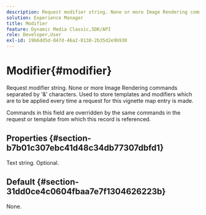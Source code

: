 ```yaml
---
description: Request modifier string. None or more Image Rendering commands separated by '&' characters. Used to store templates and modifiers which are to be applied every time a request for this vignette map entry is made.
solution: Experience Manager
title: Modifier
feature: Dynamic Media Classic,SDK/API
role: Developer,User
exl-id: 19b6dd5d-847d-46a2-8138-2b35d2e9b930
---
```

# Modifier{#modifier}

Request modifier string. None or more Image Rendering commands separated by '&' characters. Used to store templates and modifiers which are to be applied every time a request for this vignette map entry is made.

Commands in this field are overridden by the same commands in the request or template from which this record is referenced.

## Properties {#section-b7b01c307ebc41d48c34db77307dbfd1}

Text string. Optional.

## Default {#section-31dd0ce4c0604fbaa7e7f1304626223b}

None.
